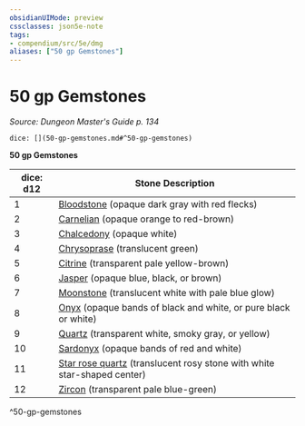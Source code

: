```yaml
---
obsidianUIMode: preview
cssclasses: json5e-note
tags:
- compendium/src/5e/dmg
aliases: ["50 gp Gemstones"]
---
```

# 50 gp Gemstones
*Source: Dungeon Master's Guide p. 134* 

`dice: [](50-gp-gemstones.md#^50-gp-gemstones)`

**50 gp Gemstones**

| dice: d12 | Stone Description |
|-----------|-------------------|
| 1 | [Bloodstone](z_compendium/items/bloodstone.md) (opaque dark gray with red flecks) |
| 2 | [Carnelian](z_compendium/items/carnelian.md) (opaque orange to red-brown) |
| 3 | [Chalcedony](z_compendium/items/chalcedony.md) (opaque white) |
| 4 | [Chrysoprase](z_compendium/items/chrysoprase.md) (translucent green) |
| 5 | [Citrine](z_compendium/items/citrine.md) (transparent pale yellow-brown) |
| 6 | [Jasper](z_compendium/items/jasper.md) (opaque blue, black, or brown) |
| 7 | [Moonstone](z_compendium/items/moonstone.md) (translucent white with pale blue glow) |
| 8 | [Onyx](z_compendium/items/onyx.md) (opaque bands of black and white, or pure black or white) |
| 9 | [Quartz](z_compendium/items/quartz.md) (transparent white, smoky gray, or yellow) |
| 10 | [Sardonyx](z_compendium/items/sardonyx.md) (opaque bands of red and white) |
| 11 | [Star rose quartz](z_compendium/items/star-rose-quartz.md) (translucent rosy stone with white star-shaped center) |
| 12 | [Zircon](z_compendium/items/zircon.md) (transparent pale blue-green) |
^50-gp-gemstones